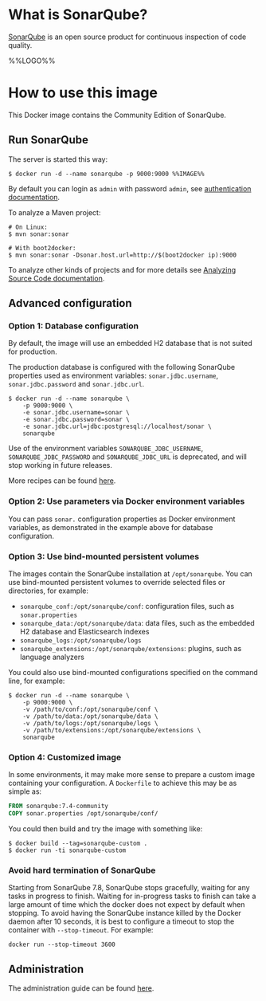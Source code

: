 # What is SonarQube?

[SonarQube](https://www.sonarqube.org/) is an open source product for continuous inspection of code quality.

%%LOGO%%

# How to use this image

This Docker image contains the Community Edition of SonarQube.

## Run SonarQube

The server is started this way:

```console
$ docker run -d --name sonarqube -p 9000:9000 %%IMAGE%%
```

By default you can login as `admin` with password `admin`, see [authentication documentation](https://docs.sonarqube.org/latest/instance-administration/security/).

To analyze a Maven project:

```console
# On Linux:
$ mvn sonar:sonar

# With boot2docker:
$ mvn sonar:sonar -Dsonar.host.url=http://$(boot2docker ip):9000
```

To analyze other kinds of projects and for more details see [Analyzing Source Code documentation](https://redirect.sonarsource.com/doc/analyzing-source-code.html).

## Advanced configuration

### Option 1: Database configuration

By default, the image will use an embedded H2 database that is not suited for production.

The production database is configured with the following SonarQube properties used as environment variables: `sonar.jdbc.username`, `sonar.jdbc.password` and `sonar.jdbc.url`.

```console
$ docker run -d --name sonarqube \
    -p 9000:9000 \
    -e sonar.jdbc.username=sonar \
    -e sonar.jdbc.password=sonar \
    -e sonar.jdbc.url=jdbc:postgresql://localhost/sonar \
    sonarqube
```

Use of the environment variables `SONARQUBE_JDBC_USERNAME`, `SONARQUBE_JDBC_PASSWORD` and `SONARQUBE_JDBC_URL` is deprecated, and will stop working in future releases.

More recipes can be found [here](https://github.com/SonarSource/docker-sonarqube/blob/master/recipes.md).

### Option 2: Use parameters via Docker environment variables

You can pass `sonar.` configuration properties as Docker environment variables, as demonstrated in the example above for database configuration.

### Option 3: Use bind-mounted persistent volumes

The images contain the SonarQube installation at `/opt/sonarqube`. You can use bind-mounted persistent volumes to override selected files or directories, for example:

-	`sonarqube_conf:/opt/sonarqube/conf`: configuration files, such as `sonar.properties`
-	`sonarqube_data:/opt/sonarqube/data`: data files, such as the embedded H2 database and Elasticsearch indexes
-	`sonarqube_logs:/opt/sonarqube/logs`
-	`sonarqube_extensions:/opt/sonarqube/extensions`: plugins, such as language analyzers

You could also use bind-mounted configurations specified on the command line, for example:

```console
$ docker run -d --name sonarqube \
    -p 9000:9000 \
    -v /path/to/conf:/opt/sonarqube/conf \
    -v /path/to/data:/opt/sonarqube/data \
    -v /path/to/logs:/opt/sonarqube/logs \
    -v /path/to/extensions:/opt/sonarqube/extensions \
    sonarqube
```

### Option 4: Customized image

In some environments, it may make more sense to prepare a custom image containing your configuration. A `Dockerfile` to achieve this may be as simple as:

```dockerfile
FROM sonarqube:7.4-community
COPY sonar.properties /opt/sonarqube/conf/
```

You could then build and try the image with something like:

```console
$ docker build --tag=sonarqube-custom .
$ docker run -ti sonarqube-custom
```

### Avoid hard termination of SonarQube

Starting from SonarQube 7.8, SonarQube stops gracefully, waiting for any tasks in progress to finish. Waiting for in-progress tasks to finish can take a large amount of time which the docker does not expect by default when stopping. To avoid having the SonarQube instance killed by the Docker daemon after 10 seconds, it is best to configure a timeout to stop the container with `--stop-timeout`. For example:

```console
docker run --stop-timeout 3600
```

## Administration

The administration guide can be found [here](https://redirect.sonarsource.com/doc/administration-guide.html).
